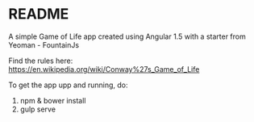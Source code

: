 # README #

A simple Game of Life app created using Angular 1.5 with a starter from Yeoman - FountainJs


Find the rules here: https://en.wikipedia.org/wiki/Conway%27s_Game_of_Life


To get the app upp and running, do:
1. npm & bower install
2. gulp serve
